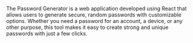 The Password Generator is a web application developed using React that allows users to generate secure, random passwords with customizable options. Whether you need a password for an account, a device, or any other purpose, this tool makes it easy to create strong and unique passwords with just a few clicks.
